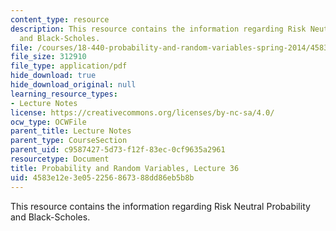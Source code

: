 ```yaml
---
content_type: resource
description: This resource contains the information regarding Risk Neutral Probability
  and Black-Scholes.
file: /courses/18-440-probability-and-random-variables-spring-2014/4583e12e3e052256867388dd86eb5b8b_MIT18_440S14_Lecture36.pdf
file_size: 312910
file_type: application/pdf
hide_download: true
hide_download_original: null
learning_resource_types:
- Lecture Notes
license: https://creativecommons.org/licenses/by-nc-sa/4.0/
ocw_type: OCWFile
parent_title: Lecture Notes
parent_type: CourseSection
parent_uid: c9587427-5d73-f12f-83ec-0cf9635a2961
resourcetype: Document
title: Probability and Random Variables, Lecture 36
uid: 4583e12e-3e05-2256-8673-88dd86eb5b8b
---
```

This resource contains the information regarding Risk Neutral Probability and Black-Scholes.